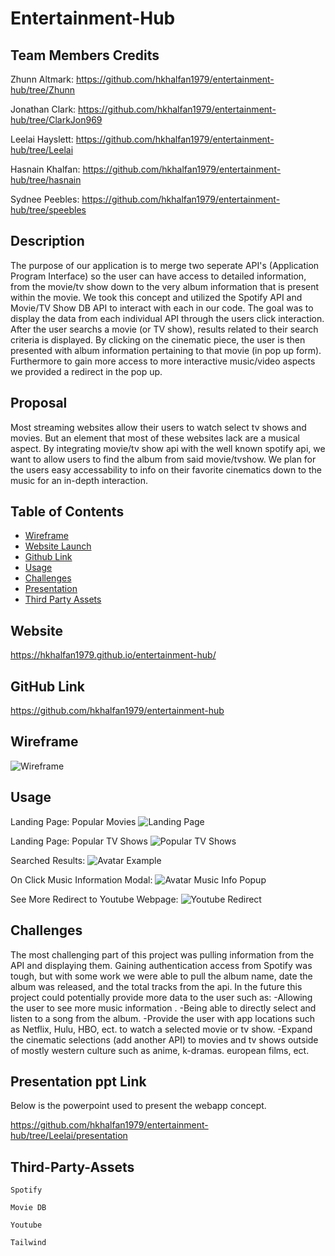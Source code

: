 # Entertainment-Hub

## Team Members Credits

Zhunn Altmark: https://github.com/hkhalfan1979/entertainment-hub/tree/Zhunn

Jonathan Clark: https://github.com/hkhalfan1979/entertainment-hub/tree/ClarkJon969

Leelai Hayslett: https://github.com/hkhalfan1979/entertainment-hub/tree/Leelai

Hasnain Khalfan: https://github.com/hkhalfan1979/entertainment-hub/tree/hasnain

Sydnee Peebles: https://github.com/hkhalfan1979/entertainment-hub/tree/speebles

## Description 

The purpose of our application is to merge two seperate API's (Application Program Interface) so the user can have access to detailed information, from the movie/tv show down to the very album information that is present within the movie. We took this concept and utilized the Spotify API and Movie/TV Show DB API to interact with each in our code. The goal was to display the data from each individual API through the users click interaction. After the user searchs a movie (or TV show), results related to their search criteria is displayed. By clicking on the cinematic piece, the user is then presented with album information pertaining to that movie (in pop up form). Furthermore to gain more access to more interactive music/video aspects we provided a redirect in the pop up.

## Proposal

Most streaming websites allow their users to watch select tv shows and movies. But an element that most of these websites lack are a musical aspect. By integrating movie/tv show api with the well known spotify api, we want to allow users to find the album from said movie/tvshow. We plan for the users easy accessability to info on their favorite cinematics down to the music for an in-depth interaction. 

## Table of Contents
- [Wireframe](#wireframe)
- [Website Launch](#website)
- [Github Link](#github-link)
- [Usage](#usage)
- [Challenges](#challenges)
- [Presentation](#presentation-ppt-link)
- [Third Party Assets](#third-party-assets)
## Website

https://hkhalfan1979.github.io/entertainment-hub/

## GitHub Link

https://github.com/hkhalfan1979/entertainment-hub

## Wireframe
![Wireframe](./assets/images/Wireframe.png)
## Usage

Landing Page: Popular Movies
![Landing Page](./assets/images/landingpage.png)

Landing Page: Popular TV Shows
![Popular TV Shows](./assets/images/populartv.png)

Searched Results:
![Avatar Example](./assets/images/searchresults.png)

On Click Music Information Modal:
![Avatar Music Info Popup](./assets/images/musicInfo.png)

See More Redirect to Youtube Webpage:
![Youtube Redirect](./assets/images/youtube.png)


## Challenges

The most challenging part of this project was pulling information from the API and displaying them. Gaining authentication access from Spotify was tough, but with some work we were able to pull the album name, date the album was released, and the total tracks from the api. In the future this project could potentially provide more data to the user such as: 
-Allowing the user to see more music information .
-Being able to directly select and listen to a song from the album.
-Provide the user with app locations such as Netflix, Hulu, HBO, ect. to watch a selected movie or tv show.
-Expand the cinematic selections (add another API) to movies and tv shows outside of mostly western culture such as anime, k-dramas. european films, ect.

## Presentation ppt Link

Below is the powerpoint used to present the webapp concept.

https://github.com/hkhalfan1979/entertainment-hub/tree/Leelai/presentation

## Third-Party-Assets
```
Spotify

Movie DB

Youtube

Tailwind
```